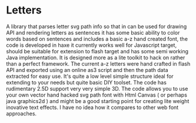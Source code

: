 Letters
=======

A library that parses letter svg path info so that in can be used for drawing API and rendering letters as sentences it has some basic ability to color words based on sentences and includes a basic a-z hand created font, the code is developed in haxe it currently works well for Javascript target, should be suitable for extension to flash target and has some semi working Java implementation. It is designed more as a lite toolkit to hack on rather than a perfect framework. The current a-z letters were hand crafted in flash API and exported using an online as3 script and then the path data extracted for easy use.  It's quite a low level simple structure ideal for extending to your needs but quite basic DIY toolset. The code has rudimentary 2.5D support very very simple 3D. The code allows you to use your own vector hand hacked svg path font with Html Canvas ( or perhaps java graphics2d ) and might be a good starting point for creating lite weight inovative text effects.  I have no idea how it compares to other web font approaches.
